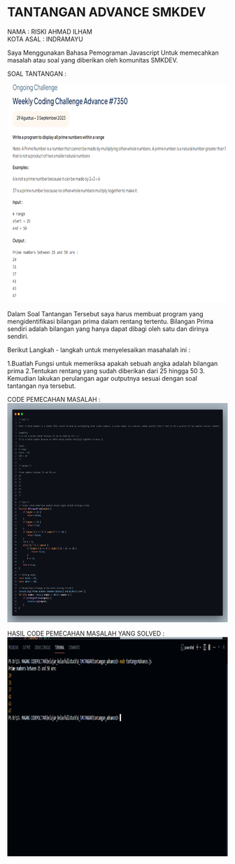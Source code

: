 # TANTANGAN ADVANCE SMKDEV

NAMA : RISKI AHMAD ILHAM<br>
KOTA ASAL : INDRAMAYU

Saya Menggunakan Bahasa Pemograman Javascript Untuk memecahkan masalah atau soal yang diberikan oleh komunitas SMKDEV.

SOAL TANTANGAN :

<img src="https://github.com/riskiai/tantangan_advance_smkDEV2023_29Agus-3September/blob/main/image/soalTantangan.png?raw=true" alt="Tantangan" width="800" height="500">


Dalam Soal Tantangan Tersebut saya harus membuat program yang mengidentifikasi bilangan prima dalam rentang tertentu. Bilangan Prima sendiri adalah bilangan yang hanya dapat dibagi oleh satu dan dirinya sendiri.

Berikut Langkah - langkah untuk menyelesaikan masahalah ini :

1.Buatlah Fungsi untuk memeriksa apakah sebuah angka adalah bilangan prima
2.Tentukan rentang yang sudah diberikan dari 25 hingga 50
3. Kemudian lakukan perulangan agar outputnya sesuai dengan soal tantangan nya tersebut.


CODE PEMECAHAN MASALAH :
<img src="https://github.com/riskiai/tantangan_advance_smkDEV2023_29Agus-3September/blob/main/image/CodeTantangan.png?raw=true" alt="Tantangan" width="800" height="500">

HASIL CODE PEMECAHAN MASALAH YANG SOLVED :
<img src="https://github.com/riskiai/tantangan_advance_smkDEV2023_29Agus-3September/blob/main/image/HasilTantangan.png?raw=true" alt="Tantangan" width="800" height="500">